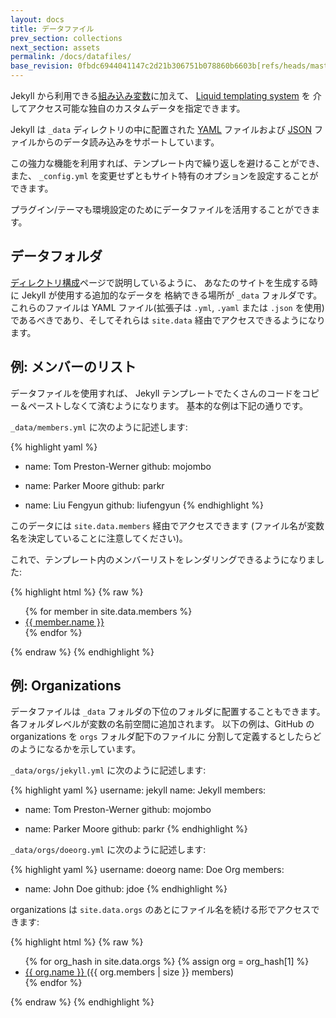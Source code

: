 ```yaml
---
layout: docs
title: データファイル
prev_section: collections
next_section: assets
permalink: /docs/datafiles/
base_revision: 0fbdc6944041147c2d21b306751b078860b6603b[refs/heads/master]
---
```


<!--original
---
layout: docs
title: Data Files
prev_section: collections
next_section: assets
permalink: /docs/datafiles/
---
-->

Jekyll から利用できる[組み込み変数](../variables/)に加えて、
[Liquid templating system](https://wiki.github.com/shopify/liquid/liquid-for-designers) を
介してアクセス可能な独自のカスタムデータを指定できます。

<!--original
In addition to the [built-in variables](../variables/) available from Jekyll,
you can specify your own custom data that can be accessed via the [Liquid
templating system](https://wiki.github.com/shopify/liquid/liquid-for-designers).
-->

Jekyll は `_data` ディレクトリの中に配置された [YAML](http://yaml.org/) ファイルおよび
[JSON](http://www.json.org/) ファイルからのデータ読み込みをサポートしています。

<!--original
Jekyll supports loading data from [YAML](http://yaml.org/) and [JSON](http://www.json.org/) files located in the
`_data` directory.
-->

この強力な機能を利用すれば、テンプレート内で繰り返しを避けることができ、また、
`_config.yml` を変更せずともサイト特有のオプションを設定することができます。

<!--original
This powerful feature allows you to avoid repetition in your templates and to
set site specific options without changing `_config.yml`.
-->

プラグイン/テーマも環境設定のためにデータファイルを活用することができます。

<!--original
Plugins/themes can also leverage Data Files to set configuration variables.
-->

## データフォルダ

<!--original
## The Data Folder
-->

[ディレクトリ構成](../structure/)ページで説明しているように、
あなたのサイトを生成する時に Jekyll が使用する追加的なデータを
格納できる場所が `_data` フォルダです。
これらのファイルは YAML ファイル(拡張子は `.yml`, `.yaml` または `.json` を使用)
であるべきであり、そしてそれらは `site.data` 経由でアクセスできるようになります。

<!--original
As explained on the [directory structure](../structure/) page, the `_data`
folder is where you can store additional data for Jekyll to use when generating
your site. These files must be YAML files (using either the `.yml`, `.yaml` or `.json`
extension) and they will be accessible via `site.data`.
-->

## 例: メンバーのリスト

<!--original
## Example: List of members
-->

データファイルを使用すれば、 Jekyll テンプレートでたくさんのコードをコピー＆ペーストしなくて済むようになります。
基本的な例は下記の通りです。

<!--original
Here is a basic example of using Data Files to avoid copy-pasting large chunks of
code in your Jekyll templates:
-->

`_data/members.yml` に次のように記述します:

<!--original
In `_data/members.yml`:
-->

{% highlight yaml %}
- name: Tom Preston-Werner
  github: mojombo

- name: Parker Moore
  github: parkr

- name: Liu Fengyun
  github: liufengyun
{% endhighlight %}

<!--original
{% highlight yaml %}
- name: Tom Preston-Werner
  github: mojombo

- name: Parker Moore
  github: parkr

- name: Liu Fengyun
  github: liufengyun
{% endhighlight %}
-->

このデータには `site.data.members` 経由でアクセスできます
(ファイル名が変数名を決定していることに注意してください)。

<!--original
This data can be accessed via `site.data.members` (notice that the filename
determines the variable name).
-->

これで、テンプレート内のメンバーリストをレンダリングできるようになりました:

<!--original
You can now render the list of members in a template:
-->

{% highlight html %}
{% raw %}
<ul>
{% for member in site.data.members %}
  <li>
    <a href="https://github.com/{{ member.github }}">
      {{ member.name }}
    </a>
  </li>
{% endfor %}
</ul>
{% endraw %}
{% endhighlight %}

<!--original
{% highlight html %}
{% raw %}
<ul>
{% for member in site.data.members %}
  <li>
    <a href="https://github.com/{{ member.github }}">
      {{ member.name }}
    </a>
  </li>
{% endfor %}
</ul>
{% endraw %}
{% endhighlight %}
-->


## 例: Organizations

<!--original
## Example: Organizations
-->

データファイルは `_data` フォルダの下位のフォルダに配置することもできます。
各フォルダレベルが変数の名前空間に追加されます。
以下の例は、GitHub の organizations を `orgs` フォルダ配下のファイルに
分割して定義するとしたらどのようになるかを示しています。

<!--original
Data files can also be placed in sub-folders of the `_data` folder. Each folder level will be added to a variable's namespace. The example bellow shows how GitHub organizations could be defined separately in a file under the `orgs` folder:
-->

`_data/orgs/jekyll.yml` に次のように記述します:

<!--original
In `_data/orgs/jekyll.yml`:
-->

{% highlight yaml %}
username: jekyll
name: Jekyll
members:
  - name: Tom Preston-Werner
    github: mojombo

  - name: Parker Moore
    github: parkr
{% endhighlight %}

<!--original
{% highlight yaml %}
username: jekyll
name: Jekyll
members:
  - name: Tom Preston-Werner
    github: mojombo

  - name: Parker Moore
    github: parkr
{% endhighlight %}
-->

`_data/orgs/doeorg.yml` に次のように記述します:

<!--original
In `_data/orgs/doeorg.yml`:
-->

{% highlight yaml %}
username: doeorg
name: Doe Org
members:
  - name: John Doe
    github: jdoe
{% endhighlight %}

<!--original
{% highlight yaml %}
username: doeorg
name: Doe Org
members:
  - name: John Doe
    github: jdoe
{% endhighlight %}
-->

organizations は `site.data.orgs` のあとにファイル名を続ける形でアクセスできます:

<!--original
The organizations can then be accessed via `site.data.orgs`, followed by the file name:
-->

{% highlight html %}
{% raw %}
<ul>
{% for org_hash in site.data.orgs %}
{% assign org = org_hash[1] %}
  <li>
    <a href="https://github.com/{{ org.username }}">
      {{ org.name }}
    </a>
    ({{ org.members | size }} members)
  </li>
{% endfor %}
</ul>
{% endraw %}
{% endhighlight %}

<!--original
{% highlight html %}
{% raw %}
<ul>
{% for org_hash in site.data.orgs %}
{% assign org = org_hash[1] %}
  <li>
    <a href="https://github.com/{{ org.username }}">
      {{ org.name }}
    </a>
    ({{ org.members | size }} members)
  </li>
{% endfor %}
</ul>
{% endraw %}
{% endhighlight %}
-->
